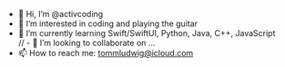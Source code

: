 - 👋 Hi, I’m @activcoding
- 👀 I’m interested in coding and playing the guitar
- 🌱 I’m currently learning Swift/SwiftUI, Python, Java, C++, JavaScript  
// - 💞️ I’m looking to collaborate on ...
- 📫 How to reach me: tommludwig@icloud.com

<!---
activcoding/activcoding is a ✨ special ✨ repository because its `README.md` (this file) appears on your GitHub profile.
You can click the Preview link to take a look at your changes.
--->
